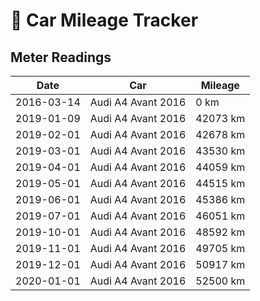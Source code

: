 # 🚗 Car Mileage Tracker

## Meter Readings

| Date | Car | Mileage |
| --- | --- | --- |
| 2016-03-14 | Audi A4 Avant 2016 | 0 km | 
| 2019-01-09 | Audi A4 Avant 2016 | 42073 km |
| 2019-02-01 | Audi A4 Avant 2016 | 42678 km |
| 2019-03-01 | Audi A4 Avant 2016 | 43530 km |
| 2019-04-01 | Audi A4 Avant 2016 | 44059 km |
| 2019-05-01 | Audi A4 Avant 2016 | 44515 km |
| 2019-06-01 | Audi A4 Avant 2016 | 45386 km |
| 2019-07-01 | Audi A4 Avant 2016 | 46051 km |
| 2019-10-01 | Audi A4 Avant 2016 | 48592 km |
| 2019-11-01 | Audi A4 Avant 2016 | 49705 km |
| 2019-12-01 | Audi A4 Avant 2016 | 50917 km |
| 2020-01-01 | Audi A4 Avant 2016 | 52500 km |
